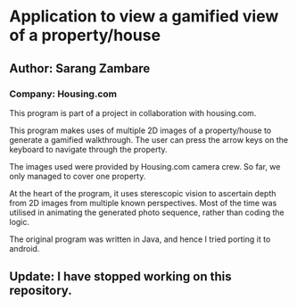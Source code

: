 # Application to view a gamified view of a property/house
## Author: Sarang Zambare 
### Company: Housing.com

This program is part of a project in collaboration with housing.com.

This program makes uses of multiple 2D images of a property/house to generate a 
gamified walkthrough. The user can press the arrow keys on the keyboard to navigate through the property. 

The images used were provided by Housing.com camera crew. So far, we only managed to cover one property.

At the heart of the program, it uses sterescopic vision to ascertain depth from 2D images from multiple known perspectives.
Most of the time was utilised in animating the generated photo sequence, rather than coding the logic.

The original program was written in Java, and hence I tried porting it to android.


## Update: I have stopped working on this repository.
